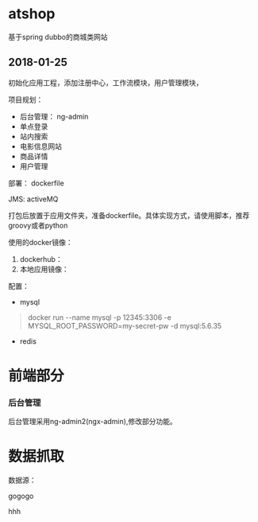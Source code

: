 # atshop
基于spring dubbo的商城类网站

## 2018-01-25
初始化应用工程，添加注册中心，工作流模块，用户管理模块，

项目规划：
* 后台管理： ng-admin
* 单点登录
* 站内搜索
* 电影信息网站
* 商品详情
* 用户管理

部署：
dockerfile 

JMS:
activeMQ

打包后放置于应用文件夹，准备dockerfile。具体实现方式，请使用脚本，推荐groovy或者python

使用的docker镜像：
1. dockerhub：
2. 本地应用镜像：

配置：
* mysql
> docker run --name mysql -p 12345:3306 -e MYSQL_ROOT_PASSWORD=my-secret-pw -d mysql:5.6.35
* redis

# 前端部分
### 后台管理
后台管理采用ng-admin2(ngx-admin),修改部分功能。

# 数据抓取
数据源：

gogogo

hhh


